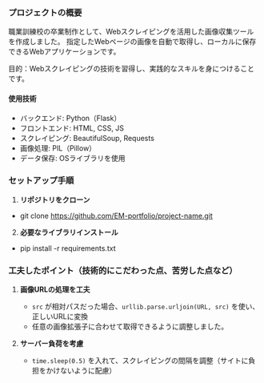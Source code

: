 ### プロジェクトの概要
職業訓練校の卒業制作として、Webスクレイピングを活用した画像収集ツール を作成しました。
指定したWebページの画像を自動で取得し、ローカルに保存できるWebアプリケーションです。

目的：Webスクレイピングの技術を習得し、実践的なスキルを身につけることです。

#### 使用技術
- バックエンド: Python（Flask）
- フロントエンド: HTML, CSS, JS
- スクレイピング: BeautifulSoup, Requests
- 画像処理: PIL（Pillow）
- データ保存: OSライブラリを使用  


### セットアップ手順

1. **リポジトリをクローン**
- git clone https://github.com/EM-portfolio/project-name.git

2. **必要なライブラリインストール**
- pip install -r requirements.txt


### 工夫したポイント（技術的にこだわった点、苦労した点など）

1. **画像URLの処理を工夫**
   - `src` が相対パスだった場合、`urllib.parse.urljoin(URL, src)` を使い、正しいURLに変換  
   - 任意の画像拡張子に合わせて取得できるように調整しました。

2. **サーバー負荷を考慮**
   - `time.sleep(0.5)` を入れて、スクレイピングの間隔を調整（サイトに負担をかけないように配慮）  